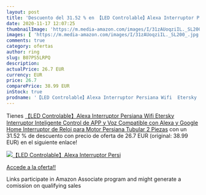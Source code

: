 ```yaml
---
layout: post
title: 'Descuento del 31.52 % en 【LED Controlable】Alexa Interruptor Persi'
date: 2020-11-17 12:07:25
thumbnailImage: 'https://m.media-amazon.com/images/I/31zAUoqziIL._SL200_.jpg'
images: [ 'https://m.media-amazon.com/images/I/31zAUoqziIL._SL200_.jpg' ]
comments: true
category: ofertas
author: ring
slug: B07PS5LRPQ
description:
actualPrice: 26.7 EUR
currency: EUR
price: 26.7
comparePrice: 38.99 EUR
inStock: true
prodname: '【LED Controlable】Alexa Interruptor Persiana Wifi  Etersky Interruptor Inteligente Control de APP y Voz Compatible con Alexa y Google Home Interruptor de Reloj para Motor Persiana Tubular  2 Piezas'
---
```


Tienes [【LED Controlable】Alexa Interruptor Persiana Wifi  Etersky Interruptor Inteligente Control de APP y Voz Compatible con Alexa y Google Home Interruptor de Reloj para Motor Persiana Tubular  2 Piezas](https://www.amazon.es/dp/B07PS5LRPQ/?tag=tolees-21) con un 31.52 % de descuento con precio de oferta de 26.7 EUR (original: 38.99 EUR) en el siguiente enlace!

[![【LED Controlable】Alexa Interruptor Persi](https://m.media-amazon.com/images/I/31zAUoqziIL._SL200_.jpg)](https://www.amazon.es/dp/B07PS5LRPQ/?tag=tolees-21)

[Accede a la oferta!!](https://www.amazon.es/dp/B07PS5LRPQ/?tag=tolees-21)

Links participate in Amazon Associate program and might generate a comission on qualifying sales


